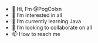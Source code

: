 - 👋 Hi, I’m @PogColxn
- 👀 I’m interested in all
- 🌱 I’m currently learning Java
- 💞️ I’m looking to collaborate on all
- 📫 How to reach me 

<!---
PogColxn/PogColxn is a ✨ special ✨ repository because its `README.md` (this file) appears on your GitHub profile.
You can click the Preview link to take a look at your changes.
--->
